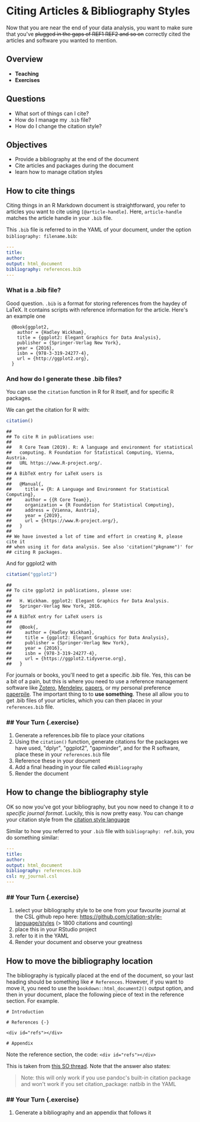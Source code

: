 # Citing Articles & Bibliography Styles

Now that you are near the end of your data analysis, you want to make sure that you've ~~plugged in the gaps of REF1 REF2 and so on~~ correctly cited the articles and software you wanted to mention.

## Overview

* **Teaching**
* **Exercises**

## Questions

* What sort of things can I cite?
* How do I manage my `.bib` file?
* How do I change the citation style?

## Objectives

* Provide a bibliography at the end of the document
* Cite articles and packages during the document
* learn how to manage citation styles

## How to cite things

Citing things in an R Markdown document is straightforward, you refer to articles you want to cite using `[@article-handle]`. Here, `article-handle` matches the article handle in your `.bib` file.

This `.bib` file is referred to in the YAML of your document, under the option `bibliography: filename.bib`:

```YAML
---
title: 
author:
output: html_document
bibliography: references.bib
---
```

### What is a .bib file?

Good question. `.bib` is a format for storing references from the haydey of LaTeX. It contains scripts with reference information for the article. Here's an example one

```
  @Book{ggplot2,
    author = {Hadley Wickham},
    title = {ggplot2: Elegant Graphics for Data Analysis},
    publisher = {Springer-Verlag New York},
    year = {2016},
    isbn = {978-3-319-24277-4},
    url = {http://ggplot2.org},
  }
```

### And how do I generate these .bib files?

You can use the `citation` function in R for R itself, and for specific R packages.

We can get the citation for R with:


```r
citation()
```

```
## 
## To cite R in publications use:
## 
##   R Core Team (2019). R: A language and environment for statistical
##   computing. R Foundation for Statistical Computing, Vienna, Austria.
##   URL https://www.R-project.org/.
## 
## A BibTeX entry for LaTeX users is
## 
##   @Manual{,
##     title = {R: A Language and Environment for Statistical Computing},
##     author = {{R Core Team}},
##     organization = {R Foundation for Statistical Computing},
##     address = {Vienna, Austria},
##     year = {2019},
##     url = {https://www.R-project.org/},
##   }
## 
## We have invested a lot of time and effort in creating R, please cite it
## when using it for data analysis. See also 'citation("pkgname")' for
## citing R packages.
```

And for ggplot2 with


```r
citation("ggplot2")
```

```
## 
## To cite ggplot2 in publications, please use:
## 
##   H. Wickham. ggplot2: Elegant Graphics for Data Analysis.
##   Springer-Verlag New York, 2016.
## 
## A BibTeX entry for LaTeX users is
## 
##   @Book{,
##     author = {Hadley Wickham},
##     title = {ggplot2: Elegant Graphics for Data Analysis},
##     publisher = {Springer-Verlag New York},
##     year = {2016},
##     isbn = {978-3-319-24277-4},
##     url = {https://ggplot2.tidyverse.org},
##   }
```

For journals or books, you'll need to get a specific .bib file. Yes, this can be a bit of a pain, but this is where you need to use a reference management software like [Zotero](https://www.zotero.org/), [Mendeley](https://www.mendeley.com/download-desktop/), [papers](https://www.papersapp.com/), or my personal preference [paperpile](https://paperpile.com/). The important thing to to **use something**. These all allow you to get .bib files of your articles, which you can then placec in your `references.bib` file.
  
### ## Your Turn {.exercise}

1. Generate a references.bib file to place your citations
1. Using the `citation()` function, generate citations for the packages we have used, "dplyr", "ggplot2", "gapminder", and for the R software, place these in your `references.bib` file
1. Reference these in your document
1. Add a final heading in your file called `#bibliography`
1. Render the document

## How to change the bibliography style

OK so now you've got your bibliography, but you now need to change it to _a specific journal format_. Luckily, this is now pretty easy. You can change your citation style from the [citation style language](https://citationstyles.org/)

Similar to how you referred to your `.bib` file with `bibliography: ref.bib`, you do something similar:

```YAML
---
title:
author:
output: html_document
bibliography: references.bib
csl: my_journal.csl
---
```

### ## Your Turn {.exercise}

1. select your bibliography style to be one from your favourite journal at the CSL github repo here: https://github.com/citation-style-language/styles (> 1800 citations and counting)
1. place this in your RStudio project
1. refer to it in the YAML
1. Render your document and observe your greatness

## How to move the bibliography location

The bibliography is typically placed at the end of the document, so your last heading should be something like `# References`. However, if you want to move it, you need to use the `bookdown::html_document2()` output option, and then in your document, place the following piece of text in the reference section. For example.

```
# Introduction

# References {-}

<div id="refs"></div>

# Appendix
```

Note the reference section, the code: `<div id="refs"></div>`


This is taken from [this SO thread](https://stackoverflow.com/questions/51335125/adding-figures-and-tables-after-bibliography-in-rmarkdown?noredirect=1&lq=1). Note that the answer also states: 

> Note: this will only work if you use pandoc's built-in citation package and won't work if you set citation_package: natbib in the YAML

### ## Your Turn {.exercise}

1. Generate a bibliography and an appendix that follows it
